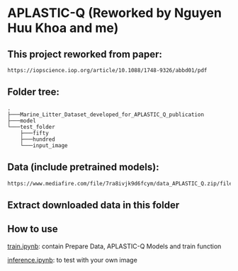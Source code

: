 # APLASTIC-Q (Reworked by Nguyen Huu Khoa and me)
## This project reworked from paper: 
```
https://iopscience.iop.org/article/10.1088/1748-9326/abbd01/pdf
```

## Folder tree:
```
.
├───Marine_Litter_Dataset_developed_for_APLASTIC_Q_publication
├───model
└───test_folder
    ├───fifty
    ├───hundred
    └───input_image
```

## Data (include pretrained models):
```
https://www.mediafire.com/file/7ra8ivjk9d6fcym/data_APLASTIC_Q.zip/file
```

## Extract downloaded data in this folder

## How to use
[train.ipynb](train.ipynb): contain Prepare Data, APLASTIC-Q Models and train function

[inference.ipynb](inference.ipynb): to test with your own image
